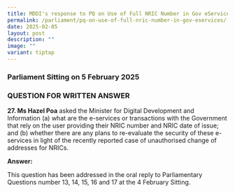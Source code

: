 ```yaml
---
title: MDDI's response to PQ on Use of Full NRIC Number in Gov eServices
permalink: /parliament/pq-on-use-of-full-nric-number-in-gov-eservices/
date: 2025-02-05
layout: post
description: ""
image: ""
variant: tiptap
---
```

<h3>Parliament Sitting on 5 February 2025</h3>
<h3>QUESTION FOR WRITTEN ANSWER</h3>
<p><strong>27. Ms Hazel Poa</strong> asked the Minister for Digital Development
and Information (a) what are the e-services or transactions with the Government
that rely on the user providing their NRIC number and NRIC date of issue;
and (b) whether there are any plans to re-evaluate the security of these
e-services in light of the recently reported case of unauthorised change
of addresses for NRICs.</p>
<p><strong>Answer:</strong>
</p>
<p>This question has been addressed in the oral reply to Parliamentary Questions
number 13, 14, 15, 16 and 17 at the 4 February Sitting.</p>